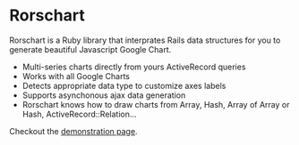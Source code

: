 Rorschart
=========

Rorschart is a Ruby library that interprates Rails data structures for you to generate beautiful Javascript Google Chart.

* Multi-series charts directly from yours ActiveRecord queries
* Works with all Google Charts
* Detects appropriate data type to customize axes labels
* Supports asynchonous ajax data generation
* Rorschart knows how to draw charts from Array, Hash, Array of Array or Hash, ActiveRecord::Relation...
 
Checkout the [demonstration page](http://viadeo.github.io/rorschart).

